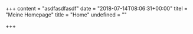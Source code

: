 +++
content = "asdfasdfasdf"
date = "2018-07-14T08:06:31+00:00"
titel = "Meine Homepage"
title = "Home"
undefined = ""

+++
